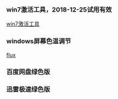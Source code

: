 ### win7激活工具，2018-12-25试用有效
[win7激活工具](https://github.com/chchangzh/activation-tools/blob/master/WIN7%E6%BF%80%E6%B4%BB%E5%B7%A5%E5%85%B7_Activation.rar)

### windows屏幕色温调节
[flux](https://github.com/chchangzh/activation-tools/blob/master/WIN7%E6%BF%80%E6%B4%BB%E5%B7%A5%E5%85%B7_Activation.rar)
### 百度网盘绿色版
[]()

### 迅雷极速绿色版
[]()
